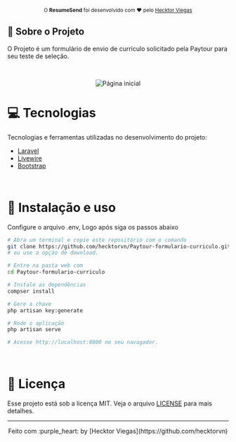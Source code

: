
<div align="center">
  <sub>O <strong>ResumeSend</strong> foi desenvolvido com ❤︎ pelo
    <a href="https://github.com/hecktorvn">Hecktor Viegas</a>
  </sub>
</div>

## :page_with_curl: Sobre o Projeto

O Projeto é um formulário de envio de currículo solicitado pela Paytour para seu teste de seleção.

<br>

<p align="center">
  <img src="public/screenshots/formulario.png" alt="Página inicial">
</p>

# :computer: Tecnologias

Tecnologias e ferramentas utilizadas no desenvolvimento do projeto:

- [Laravel](https://laravel.com/)
- [Livewire](https://laravel-livewire.com/)
- [Bootstrap](https://getbootstrap.com/)

<br>

# :construction_worker: Instalação e uso
Configure o arquivo .env, 
Logo após siga os passos abaixo

```bash
# Abra um terminal e copie este repositório com o comando
git clone https://github.com/hecktorvn/Paytour-formulario-curriculo.git
# ou use a opção de download.

# Entre na pasta web com 
cd Paytour-formulario-curriculo

# Instale as dependências
compser install

# Gere a chave
php artisan key:generate

# Rode o aplicação
php artisan serve

# Acesse http://localhost:8000 no seu navagador.
```

<br>

# :closed_book: Licença
Esse projeto está sob a licença MIT. Veja o arquivo [LICENSE](/LICENSE) para mais detalhes.

---

<div align="center">
  Feito com :purple_heart: by [Hecktor Viegas](https://github.com/hecktorvn) 
</div>
